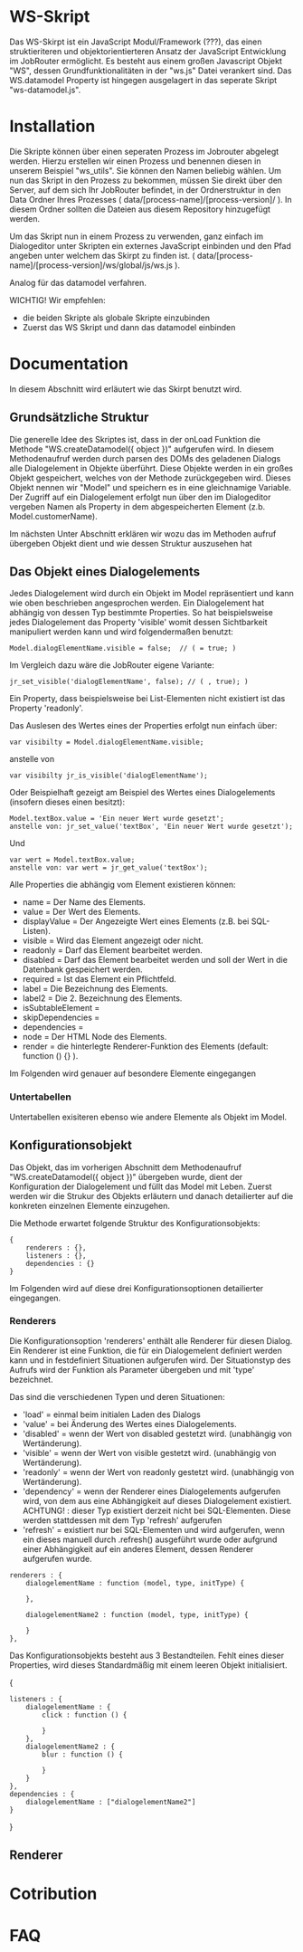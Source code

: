# WS-Skript
Das WS-Skirpt ist ein JavaScript Modul/Framework (???), das einen struktieriteren und objektorientierteren Ansatz der JavaScript Entwicklung im JobRouter ermöglicht. Es besteht aus einem großen Javascript Objekt "WS", dessen  Grundfunktionalitäten in der "ws.js" Datei verankert sind. Das WS.datamodel Property ist hingegen ausgelagert in das seperate Skript "ws-datamodel.js". 

# Installation
Die Skripte können über einen seperaten Prozess im Jobrouter abgelegt werden. Hierzu erstellen wir einen Prozess und benennen diesen in unserem Beispiel "ws_utils". Sie können den Namen beliebig wählen. Um nun das Skript in den Prozess zu bekommen, müssen Sie direkt über den Server, auf dem sich Ihr JobRouter befindet, in der Ordnerstruktur in den Data Ordner Ihres Prozesses ( data/[process-name]/[process-version]/ ). In diesem Ordner sollten die Dateien aus diesem Repository hinzugefügt werden. 

Um das Skript nun in einem Prozess zu verwenden, ganz einfach im Dialogeditor unter Skripten ein externes JavaScript einbinden und den Pfad angeben unter welchem das Skirpt zu finden ist. ( data/[process-name]/[process-version]/ws/global/js/ws.js ). 

Analog für das datamodel verfahren. 

WICHTIG! Wir empfehlen:
- die beiden Skripte als globale Skripte einzubinden
- Zuerst das WS Skript und dann das datamodel einbinden 

# Documentation
In diesem Abschnitt wird erläutert wie das Skirpt benutzt wird.

## Grundsätzliche Struktur
Die generelle Idee des Skriptes ist, dass in der onLoad Funktion die Methode "WS.createDatamodel({ object })" aufgerufen wird. In diesem Methodenaufruf werden durch parsen des DOMs des geladenen Dialogs alle Dialogelement in Objekte überführt. Diese Objekte werden in ein großes Objekt gespeichert, welches von der Methode zurückgegeben wird. Dieses Objekt nennen wir "Model" und speichern es in eine gleichnamige Variable. Der Zugriff auf ein Dialogelement erfolgt nun über den im Dialogeditor vergeben Namen als Property in dem abgespeicherten Element (z.b. Model.customerName). 

Im nächsten Unter Abschnitt erklären wir wozu das im Methoden aufruf übergeben Objekt dient und wie dessen Struktur auszusehen hat

## Das Objekt eines Dialogelements
Jedes Dialogelement wird durch ein Objekt im Model repräsentiert und kann wie oben beschrieben angesprochen werden. Ein Dialogelement hat abhängig von dessen Typ bestimmte Properties. So hat beispielsweise jedes Dialogelement das Property 'visible' womit dessen Sichtbarkeit manipuliert werden kann und wird folgendermaßen benutzt:
```
Model.dialogElementName.visible = false;  // ( = true; )
```
Im Vergleich dazu wäre die JobRouter eigene Variante:
```
jr_set_visible('dialogElementName', false); // ( , true); )
```
Ein Property, dass beispielsweise bei List-Elementen nicht existiert ist das Property 'readonly'. 

Das Auslesen des Wertes eines der Properties erfolgt nun einfach über:
```
var visibilty = Model.dialogElementName.visible;
```
anstelle von
```
var visibilty jr_is_visible('dialogElementName');
```
Oder Beispielhaft gezeigt am Beispiel des Wertes eines Dialogelements (insofern dieses einen besitzt):
```
Model.textBox.value = 'Ein neuer Wert wurde gesetzt';
anstelle von: jr_set_value('textBox', 'Ein neuer Wert wurde gesetzt');
```
Und
```
var wert = Model.textBox.value;
anstelle von: var wert = jr_get_value('textBox');
```
Alle Properties die abhängig vom Element existieren können:
- name = Der Name des Elements.
- value = Der Wert des Elements.
- displayValue = Der Angezeigte Wert eines Elements (z.B. bei SQL-Listen).
- visible = Wird das Element angezeigt oder nicht.
- readonly = Darf das Element bearbeitet werden.
- disabled = Darf das Element bearbeitet werden und soll der Wert in die Datenbank gespeichert werden.
- required = Ist das Element ein Pflichtfeld.
- label = Die Bezeichnung des Elements.
- label2 = Die 2. Bezeichnung des Elements.
- isSubtableElement = 
- skipDependencies = 
- dependencies = 
- node = Der HTML Node des Elements.
- render = die hinterlegte Renderer-Funktion des Elements (default: function () {} ).

Im Folgenden wird genauer auf besondere Elemente eingegangen 


### Untertabellen
Untertabellen exisiteren ebenso wie andere Elemente als Objekt im Model.   

## Konfigurationsobjekt
Das Objekt, das im vorherigen Abschnitt dem Methodenaufruf "WS.createDatamodel({ object })" übergeben wurde, dient der Konfiguration der Dialogelement und füllt das Model mit Leben. Zuerst werden wir die Strukur des Objekts erläutern und danach detailierter auf die konkreten einzelnen Elemente einzugehen.

Die Methode erwartet folgende Struktur des Konfigurationsobjekts: 
```
{
    renderers : {},
    listeners : {},
    dependencies : {}
}
```
Im Folgenden wird auf diese drei Konfigurationsoptionen detailierter eingegangen. 

### Renderers
Die Konfigurationsoption 'renderers' enthält alle Renderer für diesen Dialog. Ein Renderer ist eine Funktion, die für ein Dialogemelent definiert werden kann und in festdefiniert Situationen aufgerufen wird. Der Situationstyp des Aufrufs wird der Funktion als Parameter übergeben und mit 'type' bezeichnet. 

Das sind die verschiedenen Typen und deren Situationen:
- 'load' = einmal beim initialen Laden des Dialogs
- 'value' = bei Änderung des Wertes eines Dialogelements. 
- 'disabled' = wenn der Wert von disabled gestetzt wird. (unabhängig von Wertänderung). 
- 'visible' = wenn der Wert von visible gestetzt wird. (unabhängig von Wertänderung).
- 'readonly' = wenn der Wert von readonly gestetzt wird. (unabhängig von Wertänderung). 
- 'dependency' = wenn der Renderer eines Dialogelements aufgerufen wird, von dem aus eine Abhängigkeit auf dieses Dialogelement existiert. 
 ACHTUNG! : dieser Typ existiert derzeit nicht bei SQL-Elementen. Diese werden stattdessen mit dem Typ 'refresh' aufgerufen     
- 'refresh' = existiert nur bei SQL-Elementen und wird aufgerufen, wenn ein dieses manuell durch .refresh() ausgeführt wurde oder aufgrund einer Abhängigkeit auf ein anderes Element, dessen Renderer aufgerufen wurde.   


```
renderers : {
    dialogelementName : function (model, type, initType) {
    
    },
    
    dialogelementName2 : function (model, type, initType) {

    }
},
```


Das Konfigurationsobjekts besteht aus 3 Bestandteilen.   Fehlt eines dieser Properties, wird dieses Standardmäßig mit einem leeren Objekt initialisiert.

{
    
    listeners : {
        dialogelementName : {
            click : function () {

            }
        },
        dialogelementName2 : {
            blur : function () {
                
            }
        }
    },
    dependencies : {
        dialogelementName : ["dialogelementName2"]
    }
} 




## Renderer

# Cotribution

# FAQ
